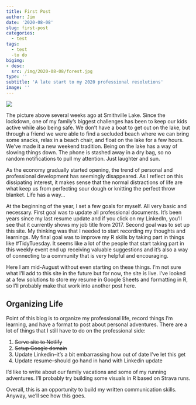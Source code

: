 ```yaml
---
title: First Post
author: Jim
date: '2020-08-08'
slug: first-post
categories:
  - test
tags:
  - test
  -to do
bigimg:
- desc: 
  src: /img/2020-08-08/forest.jpg
type: ''
subtitle: 'A late start to my 2020 professional resolutions'
image: ''
---
```


![](/img/2020-08-08/beach.jpeg)

The picture above several weeks ago at Smithville Lake. Since the lockdown, one of my family’s biggest challenges has been to keep our kids active while also being safe. We don’t have a boat to get out on the lake, but through a friend we were able to find a secluded beach where we can bring some snacks, relax in a beach chair, and float on the lake for a few hours. We’ve made it a new weekend tradition. Being on the lake has a way of slowing things down. The phone is stashed away in a dry bag, so no random notifications to pull my attention. Just laughter and sun.

As the economy gradually started opening, the trend of personal and professional development has seemingly disappeared. As I reflect on this dissipating interest, it makes sense that the normal distractions of life are what keep us from perfecting sour dough or knitting the perfect throw blanket. Life has a way…

At the beginning of the year, I set a few goals for myself. All very basic and necessary. First goal was to update all professional documents. It’s been years since my last resume update and if you click on my LinkedIn, you’ll see that it currently shows my job title from 2017. Second goal was to set up this site. My thinking was that I needed to start recording my thoughts and learnings. My final goal was to improve my R skills by taking part in things like #TidyTuesday. It seems like a lot of the people that start taking part in this weekly event end up receiving valuable suggestions and it’s also a way of connecting to a community that is very helpful and encouraging.

Here I am mid-August without even starting on these things. I’m not sure what I’ll add to this site in the future but for now, the site is live. I’ve looked at a few solutions to store my resume in Google Sheets and formatting in R, so I’ll probably make that work into another post here.

## Organizing Life

Point of this blog is to organize my professional life, record things I’m learning, and have a format to post about personal adventures. There are a lot of things that I still have to do on the professional side:

1.	~~Serve site to Netlify~~
2.	~~Setup Google domain~~
3.	Update Linkedin–it’s a bit embarrassing how out of date I’ve let this get
4.	Update resume–should go hand in hand with Linkedin update

I’d like to write about our family vacations and some of my running adventures. I’ll probably try building some visuals in R based on Strava runs.

Overall, this is an opportunity to build my written communication skills. Anyway, we’ll see how this goes.



